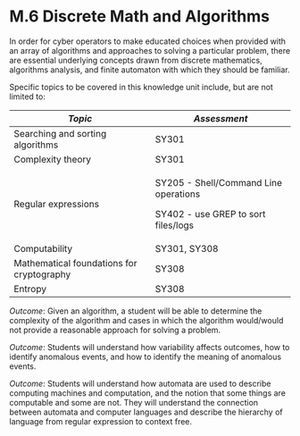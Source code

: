 # M.6 Discrete Math and Algorithms

In order for cyber operators to make educated choices when provided with
an array of algorithms and approaches to solving a particular problem,
there are essential underlying concepts drawn from discrete mathematics,
algorithms analysis, and finite automaton with which they should be
familiar.

Specific topics to be covered in this knowledge unit include, but are
not limited to:

| ***Topic***                                | ***Assessment***                       |
| -------------------------------------------|----------------------------------------|
| Searching and sorting algorithms           | SY301                                  |
| Complexity theory                          | SY301                                  |
| Regular expressions                        | <p>SY205 - Shell/Command Line operations<p>SY402 - use GREP to sort files/logs|
| Computability                              | SY301, SY308                           |
| Mathematical foundations for cryptography  | SY308                                  |
| Entropy                                    | SY308                                  |

*Outcome*: Given an algorithm, a student will be able to determine the
complexity of the algorithm and cases in which the algorithm would/would
not provide a reasonable approach for solving a problem.

*Outcome*: Students will understand how variability affects outcomes,
how to identify anomalous events, and how to identify the meaning of
anomalous events.

*Outcome*: Students will understand how automata are used to describe
computing machines and computation, and the notion that some things are
computable and some are not. They will understand the connection between
automata and computer languages and describe the hierarchy of language
from regular expression to context free.
